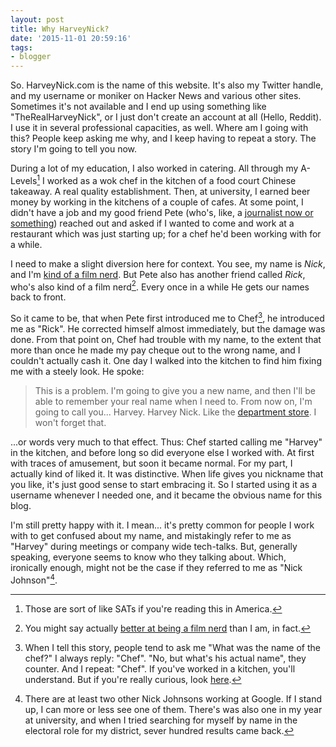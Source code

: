 ```yaml
---
layout: post
title: Why HarveyNick?
date: '2015-11-01 20:59:16'
tags:
- blogger
---
```


So. HarveyNick.com is the name of this website. It's also my Twitter handle, and my username or moniker on Hacker News and various other sites. Sometimes it's not available and I end up using something like "TheRealHarveyNick", or I just don't create an account at all (Hello, Reddit). I use it in several professional capacities, as well. Where am I going with this? People keep asking me why, and I keep having to repeat a story. The story I'm going to tell you now.

During a lot of my education, I also worked in catering. All through my A-Levels[^1] I worked as a wok chef in the kitchen of a food court Chinese takeaway. A real quality establishment. Then, at university, I earned beer money by working in the kitchens of a couple of cafes. At some point, I didn't have a job and my good friend Pete (who's, like, a [journalist now or something]) reached out and asked if I wanted to come and work at a restaurant which was just starting up; for a chef he'd been working with for a while.

[journalist now or something]: http://foreignpolicy.com/author/peter-salisbury/

I need to make a slight diversion here for context. You see, my name is _Nick_, and I'm [kind of a film nerd]. But Pete also has another friend called _Rick_, who's also kind of a film nerd[^2]. Every once in a while He gets our names back to front.

[kind of a film nerd]: tango-lima-delta-romeo.com

So it came to be, that when Pete first introduced me to Chef[^3], he introduced me as "Rick". He corrected himself almost immediately, but the damage was done. From that point on, Chef had trouble with my name, to the extent that more than once he made my pay cheque out to the wrong name, and I couldn't actually cash it. One day I walked into the kitchen to find him fixing me with a steely look. He spoke:

> This is a problem. I'm going to give you a new name, and then I'll be able to remember your real name when I need to. From now on, I'm going to call you... Harvey. Harvey Nick. Like the [department store]. I won't forget that.

[department store]: https://www.harveynichols.com

...or words very much to that effect. Thus: Chef started calling me "Harvey" in the kitchen, and before long so did everyone else I worked with. At first with traces of amusement, but soon it became normal. For my part, I actually kind of liked it. It was distinctive. When life gives you nickname that you like, it's just good sense to start embracing it. So I started using it as a username whenever I needed one, and it became the obvious name for this blog.

I'm still pretty happy with it. I mean... it's pretty common for people I work with to get confused about my name, and mistakingly refer to me as "Harvey" during meetings or company wide tech-talks. But, generally speaking, everyone seems to know who they talking about. Which, ironically enough, might not be the case if they referred to me as "Nick Johnson"[^4].

[^1]: Those are sort of like SATs if you're reading this in America.

[^2]: You might say actually [better at being a film nerd](http://www.imdb.com/name/nm2395541/?ref_=ttfc_fc_cr236) than I am, in fact.

[^3]: When I tell this story, people tend to ask me "What was the name of the chef?" I always reply: "Chef". "No, but what's his actual name", they counter. And I repeat: "Chef". If you've worked in a kitchen, you'll understand. But if you're really curious, look [here](http://www.amber-restaurant.co.uk/amber_team.php).

[^4]: There are at least two other Nick Johnsons working at Google. If I stand up, I can more or less see one of them. There's was also one in my year at university, and when I tried searching for myself by name in the electoral role for my district, sever hundred results came back.
